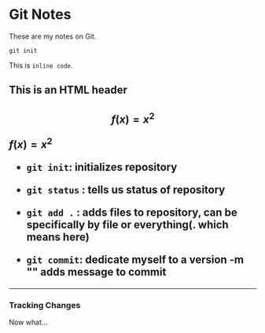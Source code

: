 # Git Notes

These are my notes on Git.

```
git init
```

This is `inline code`.

<h2> This is an HTML header <h2>

$$f(x) = x^2$$

$f(x) = x^2$

* `git init`: initializes repository 

* `git status` : tells us status of repository


* `git add .` : adds files to repository, can be specifically by file or everything(. which means here)

* `git commit`: dedicate myself to a version -m "" adds message to commit

---

### Tracking Changes

Now what...


